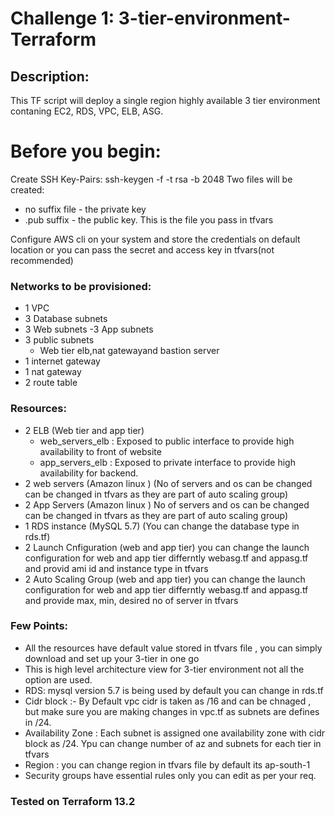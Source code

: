 # Challenge 1: 3-tier-environment-Terraform

## Description:
This TF script will deploy a single region highly available 3 tier environment contaning EC2, RDS, VPC, ELB, ASG.

# Before you begin:
Create SSH Key-Pairs:
ssh-keygen -f <path to key file and name prefix> -t rsa -b 2048
Two files will be created:
 - no suffix file - the private key
 - .pub suffix - the public key. This is the file you pass in tfvars
  
 Configure AWS cli on your system and store the credentials on default location or you can pass the secret and access key in tfvars(not recommended)
 
  ### Networks to be provisioned:
- 1 VPC 
- 3 Database subnets 
- 3 Web subnets 
 -3 App subnets 
- 3  public subnets
    - Web tier elb,nat gatewayand bastion server 
- 1 internet gateway
- 1 nat gateway
- 2 route table

### Resources:
- 2 ELB (Web tier and app tier)
    - web_servers_elb : Exposed to public interface to provide high availability to front of website
    - app_servers_elb : Exposed to private interface to provide high availability for backend.
- 2 web servers (Amazon linux ) (No of servers and os  can be changed  can be changed in tfvars as they are part of auto scaling group) 
- 2 App Servers (Amazon linux ) No of servers and os can be changed  can be changed in tfvars as they are part of auto scaling group) 
- 1 RDS instance (MySQL 5.7) (You can change the database type in rds.tf)
- 2 Launch Cnfiguration (web and app tier) you can change the launch configuration for web and app tier differntly webasg.tf and appasg.tf and provid ami id and instance type in tfvars
- 2 Auto Scaling Group (web and app tier) you can change the launch configuration for web and app tier differntly webasg.tf and appasg.tf and provide max, min, desired no of server in tfvars
### Few Points:
- All the resources have default value stored in tfvars file , you can simply download and set up your 3-tier in one go
- This is high level architecture view for 3-tier environment not all the option are used. 
- RDS: mysql version 5.7 is being used by default you can change in rds.tf
- Cidr block :- By Default vpc cidr is taken as /16 and can be chnaged , but make sure you are making changes in vpc.tf as subnets are defines in /24.
- Availability Zone : Each subnet is assigned one availability zone with cidr block as /24. Ypu can change number of az and subnets for each tier in tfvars
- Region : you can change region in tfvars file by default its ap-south-1
- Security groups have essential rules only you can edit as per your req.

### Tested on Terraform 13.2
